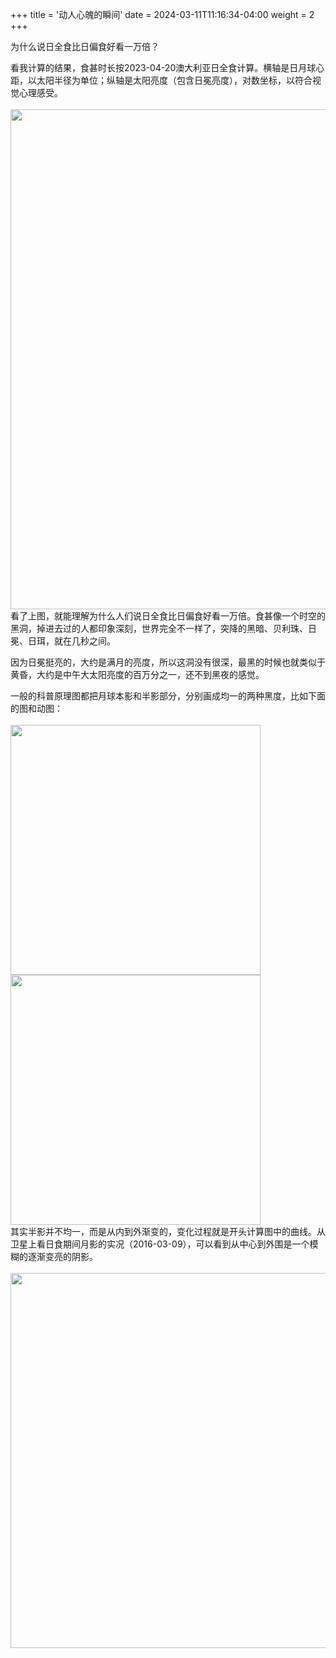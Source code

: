 +++
title = '动人心魄的瞬间'
date = 2024-03-11T11:16:34-04:00
weight = 2
+++

为什么说日全食比日偏食好看一万倍？

看我计算的结果，食甚时长按2023-04-20澳大利亚日全食计算。横轴是日月球心距，以太阳半径为单位；纵轴是太阳亮度（包含日冕亮度），对数坐标，以符合视觉心理感受。<br>
<br>
<img src="/selene/images/rishijisuan1.jpg" width="800" />
<br>
看了上图，就能理解为什么人们说日全食比日偏食好看一万倍。食甚像一个时空的黑洞，掉进去过的人都印象深刻，世界完全不一样了，突降的黑暗、贝利珠、日冕、日珥，就在几秒之间。

因为日冕挺亮的，大约是满月的亮度，所以这洞没有很深，最黑的时候也就类似于黄昏，大约是中午大太阳亮度的百万分之一，还不到黑夜的感觉。

一般的科普原理图都把月球本影和半影部分，分别画成均一的两种黑度，比如下面的图和动图：<br>
<br>
<img src="/selene/images/rishijisuan2.jpg" width="400" />
<br>
<img src="/selene/images/rishijisuan3.gif" width="400" />
<br>
其实半影并不均一，而是从内到外渐变的，变化过程就是开头计算图中的曲线。从卫星上看日食期间月影的实况（2016-03-09），可以看到从中心到外围是一个模糊的逐渐变亮的阴影。<br>
<br>
<img src="/selene/images/rishijisuan4.jpg" width="600" />
<br>